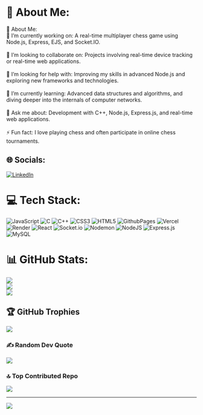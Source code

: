 # 💫 About Me:
💫 About Me:<br>🔭 I’m currently working on: A real-time multiplayer chess game using Node.js, Express, EJS, and Socket.IO.<br><br>👯 I’m looking to collaborate on: Projects involving real-time device tracking or real-time web applications.<br><br>🤝 I’m looking for help with: Improving my skills in advanced Node.js and exploring new frameworks and technologies.<br><br>🌱 I’m currently learning: Advanced data structures and algorithms, and diving deeper into the internals of computer networks.<br><br>💬 Ask me about: Development with C++, Node.js, Express.js, and real-time web applications.<br><br>⚡ Fun fact: I love playing chess and often participate in online chess tournaments.


## 🌐 Socials:
[![LinkedIn](https://img.shields.io/badge/LinkedIn-%230077B5.svg?logo=linkedin&logoColor=white)](https://linkedin.com/in/https://www.linkedin.com/in/love-yadav-9278b1280/) 

# 💻 Tech Stack:
![JavaScript](https://img.shields.io/badge/javascript-%23323330.svg?style=for-the-badge&logo=javascript&logoColor=%23F7DF1E) ![C](https://img.shields.io/badge/c-%2300599C.svg?style=for-the-badge&logo=c&logoColor=white) ![C++](https://img.shields.io/badge/c++-%2300599C.svg?style=for-the-badge&logo=c%2B%2B&logoColor=white) ![CSS3](https://img.shields.io/badge/css3-%231572B6.svg?style=for-the-badge&logo=css3&logoColor=white) ![HTML5](https://img.shields.io/badge/html5-%23E34F26.svg?style=for-the-badge&logo=html5&logoColor=white) ![GithubPages](https://img.shields.io/badge/github%20pages-121013?style=for-the-badge&logo=github&logoColor=white) ![Vercel](https://img.shields.io/badge/vercel-%23000000.svg?style=for-the-badge&logo=vercel&logoColor=white) ![Render](https://img.shields.io/badge/Render-%46E3B7.svg?style=for-the-badge&logo=render&logoColor=white) ![React](https://img.shields.io/badge/react-%2320232a.svg?style=for-the-badge&logo=react&logoColor=%2361DAFB) ![Socket.io](https://img.shields.io/badge/Socket.io-black?style=for-the-badge&logo=socket.io&badgeColor=010101) ![Nodemon](https://img.shields.io/badge/NODEMON-%23323330.svg?style=for-the-badge&logo=nodemon&logoColor=%BBDEAD) ![NodeJS](https://img.shields.io/badge/node.js-6DA55F?style=for-the-badge&logo=node.js&logoColor=white) ![Express.js](https://img.shields.io/badge/express.js-%23404d59.svg?style=for-the-badge&logo=express&logoColor=%2361DAFB) ![MySQL](https://img.shields.io/badge/mysql-4479A1.svg?style=for-the-badge&logo=mysql&logoColor=white)
# 📊 GitHub Stats:
![](https://github-readme-stats.vercel.app/api?username=YADAVLUV&theme=prussian&hide_border=false&include_all_commits=true&count_private=false)<br/>
![](https://github-readme-streak-stats.herokuapp.com/?user=YADAVLUV&theme=prussian&hide_border=false)<br/>
![](https://github-readme-stats.vercel.app/api/top-langs/?username=YADAVLUV&theme=prussian&hide_border=false&include_all_commits=true&count_private=false&layout=compact)

## 🏆 GitHub Trophies
![](https://github-profile-trophy.vercel.app/?username=YADAVLUV&theme=radical&no-frame=false&no-bg=false&margin-w=4)

### ✍️ Random Dev Quote
![](https://quotes-github-readme.vercel.app/api?type=horizontal&theme=radical)

### 🔝 Top Contributed Repo
![](https://github-contributor-stats.vercel.app/api?username=YADAVLUV&limit=5&theme=dark&combine_all_yearly_contributions=true)

---
[![](https://visitcount.itsvg.in/api?id=YADAVLUV&icon=0&color=0)](https://visitcount.itsvg.in)

<!-- Proudly created with GPRM ( https://gprm.itsvg.in ) -->
